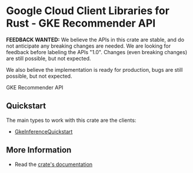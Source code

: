 # Google Cloud Client Libraries for Rust - GKE Recommender API

<!-- Code generated by sidekick. DO NOT EDIT. -->

**FEEDBACK WANTED:** We believe the APIs in this crate are stable, and
do not anticipate any breaking changes are needed. We are looking for
feedback before labeling the APIs "1.0". Changes (even breaking changes)
are still possible, but not expected.

We also believe the implementation is ready for production, bugs are
still possible, but not expected.

GKE Recommender API

## Quickstart

The main types to work with this crate are the clients:

- [GkeInferenceQuickstart]

## More Information

- Read the [crate's documentation](https://docs.rs/google-cloud-gkerecommender-v1/latest/google-cloud-gkerecommender-v1)

[GkeInferenceQuickstart]: https://docs.rs/google-cloud-gkerecommender-v1/latest/google_cloud_gkerecommender_v1/client/struct.GkeInferenceQuickstart.html
